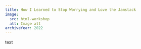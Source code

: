 ```yaml
---
title: How I Learned to Stop Worrying and Love the Jamstack
image:
  src: html-workshop
  alt: Image alt
archiveYear: 2022
---
```


text

